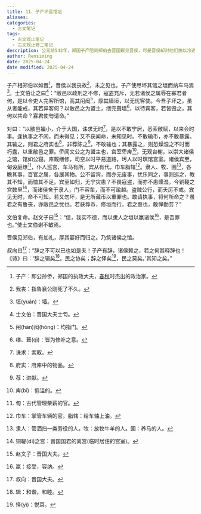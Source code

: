 ```yaml
---
title: 11、子产坏晋馆垣
aliases: 
categories:
  - 古文笔记
tags:
  - 古文观止笔记
  - 古文观止卷二笔记
description: 公元前542年，郑国子产陪同郑伯去晋国觐见晋侯，可是晋侯却对他们施以冷遇，没有接见郑伯一行。这时，子产让人拆掉了所住客馆的围墙，晋侯不理解他为何这样做，就派士文伯去责问子产。子产以委婉谦和的语气说明理由，委婉地批评了晋国对小国的轻慢之举。晋侯听完后，觉得理亏，于是向郑伯道歉，还好好地款待了他们。
author: Rensiming
date: 2025-04-24
date modified: 2025-04-24
---
```


子产相郑伯以如晋[^1]，晋侯以我丧故[^2]，未之见也。子产使尽坏其馆之垣而纳车马焉[^3]。士文伯让之曰[^4]：“敝邑以政刑之不修，寇盗充斥，无若诸侯之属辱在寡君者何，是以令吏人完客所馆，高其闬闳[^5]，厚其墙垣，以无忧客使。今吾子坏之，虽从者能戒，其若异客何？以敝邑之为盟主，缮完葺墙[^6]，以待宾客，若皆毁之，其何以共命？寡君使匄请命。”

对曰：“以敝邑褊小，介于大国，诛求无时[^7]，是以不敢宁居，悉索敝赋，以来会时事。逢执事之不闲，而未得见；又不获闻命，未知见时。不敢输币，亦不敢暴露。其输之，则君之府实也[^8]，非荐陈之[^9]，不敢输也；其暴露之，则恐燥湿之不时而朽蠹，以重敝邑之罪。侨闻文公之为盟主也，宫室卑庳[^10]，无观台榭，以崇大诸侯之馆，馆如公寝。库厩缮修，司空以时平易道路，圬人以时塓馆宫室。诸侯宾至，甸设庭燎[^11]，仆人巡宫，车马有所，宾从有代，巾车脂辖[^12]。隶人、牧、圉[^13]，各瞻其事，百官之属，各展其物。公不留宾，而亦无废事，忧乐同之，事则巡之，教其不知，而恤其不足。宾至如归，无宁灾患？不畏寇盗，而亦不患燥湿。今铜鞮之宫数里[^14]，而诸侯舍于隶人，门不容车，而不可踰越。盗贼公行，而夭厉不戒。宾见无时，命不可知。若又勿坏，是无所藏币以重罪也。敢请执事，将何所命之？虽君之有鲁丧，亦敝邑之忧也。若获荐币，修垣而行，君之惠也，敢惮勤劳？”

文伯复命。赵文子曰[^15]：“信，我实不德，而以隶人之垣以赢诸侯[^16]，是吾罪也。”使士文伯谢不敏焉。

晋侯见郑伯，有加礼，厚其宴好而归之。乃筑诸侯之馆。

叔向曰[^17]：“辞之不可以已也如是夫！子产有辞，诸侯赖之，若之何其释辞也！《诗》曰：‘辞之辑矣[^18]，民之协矣；辞之怿矣[^19]，民之莫矣。’其知之矣。”

[^1]:子产：即公孙侨，郑国的执政大夫，[春秋](https://chunqiu.5000yan.com/)时杰出的政治家。

[^2]:我丧：指鲁襄公刚死了不久。

[^3]:垣(yuán)：墙。

[^4]:士文伯：晋国大夫士匄。

[^5]:闬(hàn)闳(hónɡ)：均指门。

[^6]:缮、葺(qì)：皆为修补之意。

[^7]:诛求：索取。

[^8]:府实：府库中的物品。

[^9]:荐：进献。

[^10]:庳(bǐ)：低洼的。

[^11]:甸：古代管理柴薪的官。

[^12]:巾车：掌管车辆的官。脂辖：给车轴上油。

[^13]:隶人：管洒扫一类劳役的人。牧：放牧牛羊的人。圉：养马的人。

[^14]:铜鞮(dī)之宫：晋国国君的离宫(临时居住的宫室)。

[^15]:赵文子：晋国大夫。

[^16]:赢：接受，容纳。

[^17]:叔向：晋国大夫。

[^18]:辑：和谐，和睦。

[^19]:怿(yì)：悦耳。
